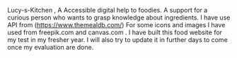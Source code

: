   Lucy-s-Kitchen , A  Accessible digital help to foodies. A support for a curious person who wants to grasp knowledge about ingredients. I have use API from (https://www.themealdb.com/)
    For some icons and images I have used from freepik.com and canvas.com . I have built this food website for my test in my fresher year.  I will also try to update it in further days to 
    come once my evaluation are done. 

                 
